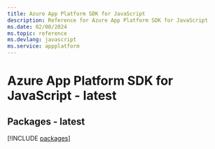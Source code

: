 ```yaml
---
title: Azure App Platform SDK for JavaScript
description: Reference for Azure App Platform SDK for JavaScript
ms.date: 02/08/2024
ms.topic: reference
ms.devlang: javascript
ms.service: appplatform
---
```

# Azure App Platform SDK for JavaScript - latest
## Packages - latest
[!INCLUDE [packages](app-platform-index.md)]